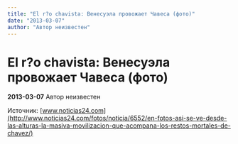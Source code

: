 ```yaml
---
title: "El r?o chavista: Венесуэла провожает Чавеса (фото)"
date: "2013-03-07"
author: "Автор неизвестен"
---
```


# El r?o chavista: Венесуэла провожает Чавеса (фото)

**2013-03-07** Автор неизвестен

Источник: [www.noticias24.com](http://www.noticias24.com/fotos/noticia/6552/en-fotos-asi-se-ve-desde-las-alturas-la-masiva-movilizacion-que-acompana-los-restos-mortales-de-chavez/)
